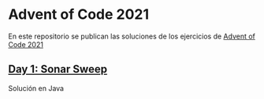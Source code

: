 # Advent of Code 2021

En este repositorio se publican las soluciones de los ejercicios de [Advent of Code 2021](https://adventofcode.com/2021/)

## [Day 1: Sonar Sweep](https://adventofcode.com/2021/day/1)
Solución en Java
